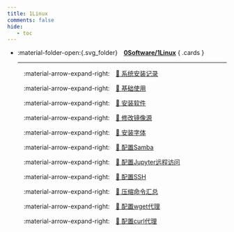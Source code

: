 ```yaml
---
title: 1Linux
comments: false
hide:
   - toc
---
```


<div class="grid cards index-info" markdown>

-   :material-folder-open:{.svg_folder}&emsp;__[0Software/1Linux](./index.md)__
{ .cards }

	---

	&emsp;:material-arrow-expand-right:&emsp;[🍓 系统安装记录](./A.md)

	&emsp;:material-arrow-expand-right:&emsp;[🍟 基础使用](./AA.md)

	&emsp;:material-arrow-expand-right:&emsp;[🍅 安装软件](./B.md)

	&emsp;:material-arrow-expand-right:&emsp;[🦴 修改镜像源](./C.md)

	&emsp;:material-arrow-expand-right:&emsp;[🍎 安装字体](./D.md)

	&emsp;:material-arrow-expand-right:&emsp;[🍬 配置Samba](./F.md)

	&emsp;:material-arrow-expand-right:&emsp;[🍿 配置Jupyter远程访问](./G.md)

	&emsp;:material-arrow-expand-right:&emsp;[🎈 配置SSH](./H.md)

	&emsp;:material-arrow-expand-right:&emsp;[🎒 压缩命令汇总](./I.md)

	&emsp;:material-arrow-expand-right:&emsp;[🎯 配置wget代理](./J.md)

	&emsp;:material-arrow-expand-right:&emsp;[🐞 配置curl代理](./K.md)

</div>